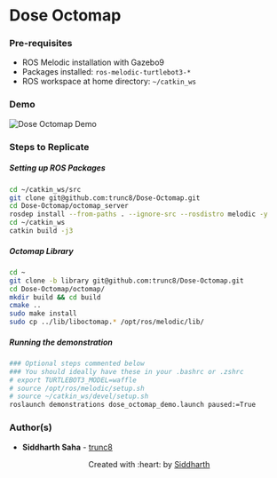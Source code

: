 # Dose Octomap

### Pre-requisites
- ROS Melodic installation with Gazebo9
- Packages installed: `ros-melodic-turtlebot3-*`
- ROS workspace at home directory: `~/catkin_ws`

### Demo
![Dose Octomap Demo](dose-octomap-demo.gif)

### Steps to Replicate

##### Setting up ROS Packages
```sh
cd ~/catkin_ws/src
git clone git@github.com:trunc8/Dose-Octomap.git
cd Dose-Octomap/octomap_server
rosdep install --from-paths . --ignore-src --rosdistro melodic -y
cd ~/catkin_ws
catkin build -j3
```

##### Octomap Library
```sh
cd ~
git clone -b library git@github.com:trunc8/Dose-Octomap.git
cd Dose-Octomap/octomap/
mkdir build && cd build
cmake ..
sudo make install
sudo cp ../lib/liboctomap.* /opt/ros/melodic/lib/
```

##### Running the demonstration
```sh
### Optional steps commented below
### You should ideally have these in your .bashrc or .zshrc
# export TURTLEBOT3_MODEL=waffle
# source /opt/ros/melodic/setup.sh
# source ~/catkin_ws/devel/setup.sh
roslaunch demonstrations dose_octomap_demo.launch paused:=True
```

### Author(s)

* **Siddharth Saha** - [trunc8](https://github.com/trunc8)

<p align='center'>Created with :heart: by <a href="https://www.linkedin.com/in/sahasiddharth611/">Siddharth</a></p>